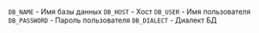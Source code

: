 `DB_NAME` - Имя базы данных
`DB_HOST` - Хост
`DB_USER` - Имя пользователя
`DB_PASSWORD` - Пароль пользователя
`DB_DIALECT` - Диалект БД
